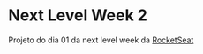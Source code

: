 # Next Level Week 2

Projeto do dia 01 da next level week da [RocketSeat](https://rocketseat.com.br/)
